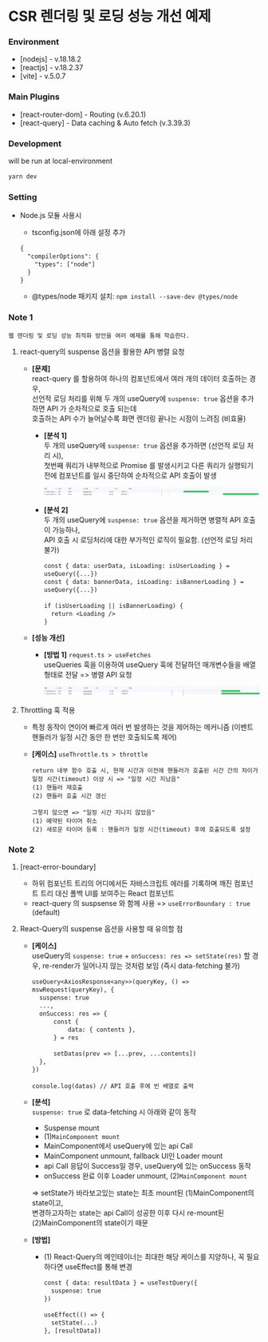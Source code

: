 # CSR 렌더링 및 로딩 성능 개선 예제

### Environment

-   [nodejs] - v.18.18.2
-   [reactjs] - v.18.2.37
-   [vite] - v.5.0.7

### Main Plugins

-   [react-router-dom] - Routing (v.6.20.1)
-   [react-query] - Data caching & Auto fetch (v.3.39.3)

### Development

will be run at local-environment

```bash
yarn dev
```

### Setting

-   Node.js 모듈 사용시

    -   tsconfig.json에 아래 설정 추가

    ```
    {
      "compilerOptions": {
        "types": ["node"]
      }
    }
    ```

    -   @types/node 패키지 설치: `npm install --save-dev @types/node`

### Note 1

```
웹 렌더링 및 로딩 성능 최적화 방안을 여러 예제를 통해 학습한다.
```

1.  react-query의 suspense 옵션을 활용한 API 병렬 요청

    -   **[문제]**  
        react-query 를 할용하여 하나의 컴포넌트에서 여러 개의 데이터 호출하는 경우,  
        선언적 로딩 처리를 위해 두 개의 useQuery에 `suspense: true` 옵션을 추가하면 API 가 순차적으로 호출 되는데  
        호출하는 API 수가 늘어날수록 화면 렌더링 끝나는 시점이 느려짐 (비효율)

        -   **[분석 1]**  
            두 개의 useQuery에 `suspense: true` 옵션을 추가하면 (선언적 로딩 처리 시),  
            첫번째 쿼리가 내부적으로 Promise 를 발생시키고 다른 쿼리가 실행되기 전에 컴포넌트를 일시 중단하여
            순차적으로 API 호출이 발생

            ![![Alt text](image.png)](src/assets/image1.png)

        -   **[분석 2]**  
            두 개의 useQuery에 `suspense: true` 옵션을 제거하면 병렬적 API 호출이 가능하나,  
            API 호출 시 로딩처리에 대한 부가적인 로직이 필요함. (선언적 로딩 처리 불가)

            ```
            const { data: userData, isLoading: isUserLoading } = useQuery({...})
            const { data: bannerData, isLoading: isBannerLoading } = useQuery({...})

            if (isUserLoading || isBannerLoading) {
              return <Loading />
            }
            ```

    -   **[성능 개선]**

        -   **[방법 1]** `request.ts > useFetches`  
            useQueries 훅을 이용하여 useQuery 훅에 전달하던 매개변수들을 배열형태로 전달
            => 병렬 API 요청

            ![![Alt text](image.png)](src/assets/image2.png)

2.  Throttling 훅 적용

    -   특정 동작이 연이어 빠르게 여러 번 발생하는 것을 제어하는 메커니즘 (이벤트 핸들러가 일정 시간 동안 한 번만 호출되도록 제어)
    -   **[케이스]** `useThrottle.ts > throttle`

        ```
        return 내부 함수 호출 시, 현재 시간과 이전에 핸들러가 호출된 시간 간의 차이가 일정 시간(timeout) 이상 시 => "일정 시간 지났음"
        (1) 핸들러 재호출
        (2) 핸들러 호출 시간 갱신

        그렇지 않으면 => "일정 시간 지나지 않았음"
        (1) 예약된 타이머 취소
        (2) 새로운 타이머 등록 : 핸들러가 일정 시간(timeout) 후에 호출되도록 설정
        ```

### Note 2

1. [react-error-boundary]

    - 하위 컴포넌트 트리의 어디에서든 자바스크립트 에러를 기록하며 깨진 컴포넌트 트리 대신 폴백 UI를 보여주는 React 컴포넌트
    - react-query 의 suspsense 와 함께 사용 => `useErrorBoundary : true` (default)

2. React-Query의 suspense 옵션을 사용할 때 유의할 점

    - **[케이스]**  
      useQuery의 `suspense: true` + `onSuccess: res => setState(res)` 할 경우, re-render가 일어나지 않는 것처럼 보임 (즉시 data-fetching 불가)

        ```
        useQuery<AxiosResponse<any>>(queryKey, () => mswRequest(queryKey), {
          suspense: true
          ...,
          onSuccess: res => {
              const {
                  data: { contents },
              } = res

              setDatas(prev => [...prev, ...contents])
          },
        })

        console.log(datas) // API 호출 후에 빈 배열로 출력
        ```

    - **[분석]**  
      `suspense: true` 로 data-fetching 시 아래와 같이 동작

        - Suspense mount
        - (1)`MainComponent mount`
        - MainComponent에서 useQuery에 있는 api Call
        - MainComponent unmount, fallback UI인 Loader mount
        - api Call 응답이 Success일 경우, useQuery에 있는 onSuccess 동작
        - onSuccess 완료 이후 Loader unmount, (2)`MainComponent mount`

        => setState가 바라보고있는 state는 최초 mount된 (1)MainComponent의 state이고,  
         변경하고자하는 state는 api Call이 성공한 이후 다시 re-mount된 (2)MainComponent의 state이기 때문

    - **[방법]**

        - (1) React-Query의 메인테이너는 최대한 해당 케이스를 지양하나, 꼭 필요하다면 useEffect를 통해 변경

            ```
            const { data: resultData } = useTestQuery({
              suspense: true
            })

            useEffect(() => {
              setState(...)
            }, [resultData])
            ```
